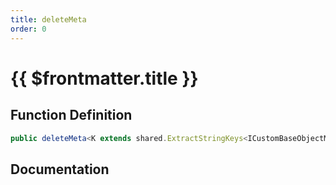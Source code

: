 ```yaml
---
title: deleteMeta
order: 0
---
```


# {{ $frontmatter.title }}

## Function Definition

```ts
public deleteMeta<K extends shared.ExtractStringKeys<ICustomBaseObjectMeta>>(key: K): void;
```

## Documentation

<!--@include: ./parts/deleteMeta.md-->
